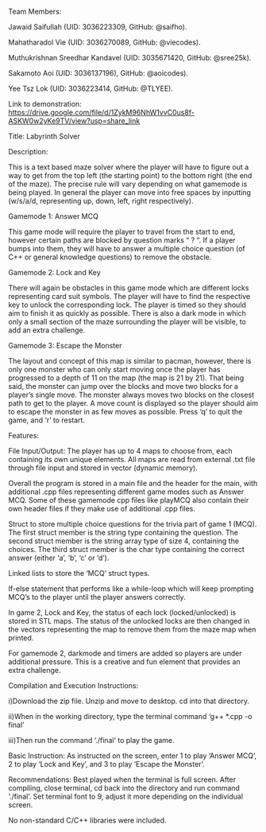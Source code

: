 Team Members:

Jawaid Saifullah  (UID: 3036223309, GitHub: @saifho).

Mahatharadol Vie (UID: 3036270089, GitHub: @viecodes).

Muthukrishnan Sreedhar Kandavel (UID: 3035671420, GitHub: @sree25k).

Sakamoto Aoi (UID: 3036137196), GitHub: @aoicodes).

Yee Tsz Lok (UID: 3036223414, GitHub: @TLYEE).


Link to demonstration: https://drive.google.com/file/d/1ZykM96NhW1vvC0us8f-ASKW0w2yKe9TV/view?usp=share_link



Title: Labyrinth Solver



Description:

This is a text based maze solver where the player will have to figure out a way to get from the top left (the starting point) to the bottom right (the end of the maze). The precise rule will vary depending on what gamemode is being played. In general the player can move into free spaces by inputting (w/s/a/d, representing up, down, left, right respectively). 

Gamemode 1: Answer MCQ

This game mode will require the player to travel from the start to end, however certain paths are blocked by question marks “ ? “. If a player bumps into them, they will have to        answer a multiple choice question (of C++ or general knowledge questions) to remove the obstacle. 

Gamemode 2: Lock and Key

There will again be obstacles in this game mode which are different locks representing card suit symbols. The player will have to find the respective key to unlock the corresponding lock. The player is timed so they should aim to finish it as quickly as possible. There is also a dark mode in which only a small section of the maze surrounding the player will be visible, to add an extra challenge. 

Gamemode 3: Escape the Monster

The layout and concept of this map is similar to pacman, however, there is only one monster who can only start moving once the player has progressed to a depth of 11 on the map (the map is 21 by 21). That being said, the monster can jump over the blocks and move two blocks for a player’s single move. The monster always moves two blocks on the closest path to get to the player. A move count is displayed so the player should aim to escape the monster in as few moves as possible. Press ‘q’ to quit the game, and ‘r’ to restart.





Features:

File Input/Output: The player has up to 4 maps to choose from, each containing its own unique elements. All maps are read from external .txt file through file input and stored in vector (dynamic memory).

Overall the program is stored in a main file and the header for the main, with additional .cpp files representing different game modes such as Answer MCQ. Some of these gamemode cpp files like playMCQ also contain their own header files if they make use of additional .cpp files.

Struct to store multiple choice questions for the trivia part of game 1 (MCQ). The first struct member is the string type containing the question. The second struct member is the string array type of size 4, containing the choices. The third struct member is the char type containing the correct answer (either ‘a’, ‘b’, ‘c’ or ‘d’).

Linked lists to store the ‘MCQ’ struct types.

If-else statement that performs like a while-loop which will keep prompting MCQ’s to the player until the player answers correctly.

In game 2, Lock and Key, the status of each lock (locked/unlocked) is stored in STL maps. The status of the unlocked locks are then changed in the vectors representing the map to remove them from the maze map when printed. 

For gamemode 2, darkmode and timers are added so players are under additional pressure. This is a creative and fun element that provides an extra challenge.




Compilation and Execution Instructions:

i)Download the zip file. Unzip and move to desktop. cd into that directory.

ii)When in the working directory, type the terminal command ‘g++ *.cpp -o final’

iii)Then run the command ‘./final’ to play the game.

Basic Instruction: As instructed on the screen, enter 1 to play ‘Answer MCQ’, 2 to play ‘Lock and Key’, and 3 to play ‘Escape the Monster’.

Recommendations: Best played when the terminal is full screen. After compiling, close terminal, cd back into the directory and run command ‘./final’. Set terminal font to 9, adjust it more depending on the individual screen.




No non-standard C/C++ libraries were included.




